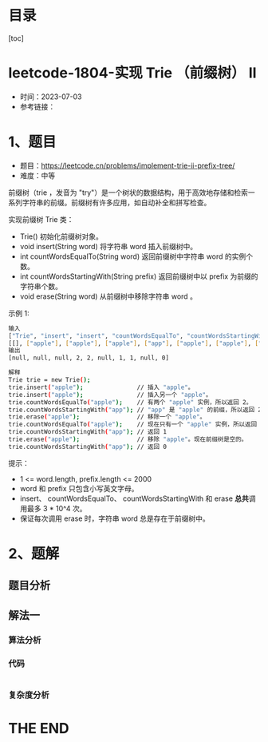 # 目录

[toc]

# leetcode-1804-实现 Trie （前缀树） II

- 时间：2023-07-03
- 参考链接：



# 1、题目

- 题目：https://leetcode.cn/problems/implement-trie-ii-prefix-tree/
- 难度：中等



前缀树（trie ，发音为 "try"）是一个树状的数据结构，用于高效地存储和检索一系列字符串的前缀。前缀树有许多应用，如自动补全和拼写检查。

实现前缀树 Trie 类：

- Trie() 初始化前缀树对象。
- void insert(String word) 将字符串 word 插入前缀树中。
- int countWordsEqualTo(String word) 返回前缀树中字符串 word 的实例个数。
- int countWordsStartingWith(String prefix) 返回前缀树中以 prefix 为前缀的字符串个数。
- void erase(String word) 从前缀树中移除字符串 word 。



示例 1:

```sh
输入
["Trie", "insert", "insert", "countWordsEqualTo", "countWordsStartingWith", "erase", "countWordsEqualTo", "countWordsStartingWith", "erase", "countWordsStartingWith"]
[[], ["apple"], ["apple"], ["apple"], ["app"], ["apple"], ["apple"], ["app"], ["apple"], ["app"]]
输出
[null, null, null, 2, 2, null, 1, 1, null, 0]

解释
Trie trie = new Trie();
trie.insert("apple");               // 插入 "apple"。
trie.insert("apple");               // 插入另一个 "apple"。
trie.countWordsEqualTo("apple");    // 有两个 "apple" 实例，所以返回 2。
trie.countWordsStartingWith("app"); // "app" 是 "apple" 的前缀，所以返回 2。
trie.erase("apple");                // 移除一个 "apple"。
trie.countWordsEqualTo("apple");    // 现在只有一个 "apple" 实例，所以返回 1。
trie.countWordsStartingWith("app"); // 返回 1
trie.erase("apple");                // 移除 "apple"。现在前缀树是空的。
trie.countWordsStartingWith("app"); // 返回 0
```





提示：

- 1 <= word.length, prefix.length <= 2000
- word 和 prefix 只包含小写英文字母。
- insert、 countWordsEqualTo、 countWordsStartingWith 和 erase **总共**调用最多 3 * 10^4 次。
- 保证每次调用 erase 时，字符串 word 总是存在于前缀树中。



# 2、题解

## 题目分析



## 解法一

### 算法分析





### 代码

```java

```





### 复杂度分析











# THE END